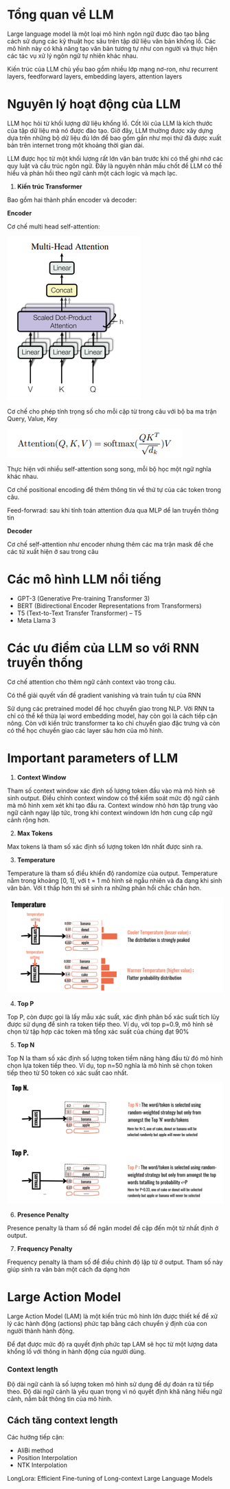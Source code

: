 # Tổng quan về LLM
Large language model là một loại mô hình ngôn ngữ được đào tạo bằng cách sử dụng các kỹ thuật học sâu trên tập dữ liệu văn bản khổng lồ. Các mô hình này có khả năng tạo văn bản tương tự như con người và thực hiện các tác vụ xử lý ngôn ngữ tự nhiên khác nhau.

Kiến trúc của LLM chủ yếu bao gồm nhiều lớp mạng nơ-ron, như recurrent layers, feedforward layers, embedding layers, attention layers

# Nguyên lý hoạt động của LLM

LLM học hỏi từ khối lượng dữ liệu khổng lồ. Cốt lõi của LLM là kích thước của tập dữ liệu mà nó được đào tạo. Giờ đây, LLM thường được xây dựng dựa trên những bộ dữ liệu đủ lớn để bao gồm gần như mọi thứ đã được xuất bản trên internet trong một khoảng thời gian dài.

LLM được học từ một khối lượng rất lớn văn bản trước khi có thể ghi nhớ các quy luật và cấu trúc ngôn ngữ. Đây là nguyên nhân mấu chốt để LLM có thể hiểu và phản hồi theo ngữ cảnh một cách logic và mạch lạc.

1. **Kiến trúc Transformer**

Bao gồm hai thành phần encoder và decoder:

**Encoder**

Cơ chế multi head self-attention: 

![alt text](image.png)

Cơ chế cho phép tính trọng số cho mỗi cặp từ trong câu với bộ ba ma trận Query, Value, Key

![alt text](image-1.png)

Thực hiện với nhiều self-attention song song, mỗi bộ học một ngữ nghĩa khác nhau.

Cơ chế positional encoding để thêm thông tin về thứ tự của các token trong câu.

Feed-forwrad: sau khi tính toán attention đưa qua MLP dể lan truyền thông tin

**Decoder**
 
 Cơ chế self-attention như encoder nhưng thêm các ma trận mask để che các từ xuất hiện ở sau trong câu

# Các mô hình LLM nổi tiếng

* GPT-3 (Generative Pre-training Transformer 3)
* BERT (Bidirectional Encoder Representations from Transformers)
* T5 (Text-to-Text Transfer Transformer) – T5
* Meta Llama 3

# Các ưu điểm của LLM so với RNN truyền thống

Cơ chế attention cho thêm ngữ cảnh context vào trong câu. 

Có thể giải quyết vấn đề gradient vanishing và train tuần tự của RNN

Sử dụng các pretrained model để học chuyển giao trong NLP. Với RNN ta chỉ có thể kế thừa lại word embedding model, hay còn gọi là cách tiếp cận nông. Còn với kiến trức transformer ta ko chỉ chuyển giao đặc trưng và còn có thể học chuyển giao các layer sâu hơn của mô hình.

# Important parameters of LLM

1. **Context Window**

Tham số context window xác định số lượng token đầu vào mà mô hình sẽ sinh output. Điều chỉnh context window có thể kiểm soát mức độ ngữ cảnh mà mô hình xem xét khi tạo đầu ra. Context window nhỏ hơn tập trung vào ngữ cảnh ngay lập tức, trong khi context windown lớn hơn cung cấp ngữ cảnh rộng hơn. 

2. **Max Tokens**

Max tokens là tham số xác định số lượng token lớn nhất được sinh ra. 

3. **Temperature**

Temperature là tham số điều khiển độ randomize của output. Temperature nằm trong khoảng [0, 1], với t = 1 mô hình sẽ ngẫu nhiên và đa dạng khi sinh văn bản. Với t thấp hơn thì sẽ sinh ra những phản hổi chắc chắn hơn.

![alt text](image-6.png)

4. **Top P**

Top P, còn được gọi là lấy mẫu xác suất, xác định phân bố xác suất tích lũy được sử dụng để sinh ra token tiếp theo. Ví dụ, với top p=0.9, mô hình sẽ chọn từ tập hợp các token mà tổng xác suất của chúng đạt 90%

5. **Top N**

Top N la tham số xác định số lượng token tiềm năng hàng đầu từ đó mô hình chọn lựa token tiếp theo. Ví dụ, top n=50 nghĩa là mô hình sẽ chọn token tiếp theo từ 50 token có xác suất cao nhất.

![alt text](image-7.png)

6. **Presence Penalty**

Presence penalty là tham số để ngăn model đề cập đến một từ nhất định ở output.

7. **Frequency Penalty**

Frequency penalty là tham số để điều chỉnh độ lặp từ ở output. Tham số này giúp sinh ra văn bản một cách đa dạng hơn

# Large Action Model

Large Action Model (LAM) là một kiến trúc mô hình lớn được thiết kế để xử lý các hành động (actions) phức tạp bằng cách chuyển ý định của con người thành hành động. 

Để đạt được mức độ ra quyết định phức tạp LAM sẽ học từ một lượng data khổng lồ với thông in hành động của người dùng.

### Context length

Độ dài ngữ cảnh là số lượng token mô hình sử dụng để dự đoán ra từ tiếp theo. Độ dài ngữ cảnh là yếu quan trọng vì nó quyết định khă năng hiểu ngữ cảnh, nắm bắt thông tin của mô hình.

## Cách tăng context length

Các hướng tiếp cận:
* AliBi method
* Position Interpolation
* NTK Interpolation 

LongLora: Efficient Fine-tuning of Long-context Large Language Models


